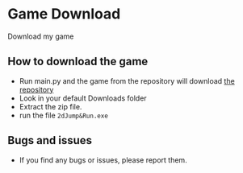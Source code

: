# Game Download
Download my game

## How to download the game
- Run main.py and the game from the repository will download [the repository](https://github.com/Fritzist/cracky2Dplatformer)
- Look in your default Downloads folder
- Extract the zip file.
- run the file `2dJump&Run.exe`

## Bugs and issues
- If you find any bugs or issues, please report them.

